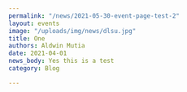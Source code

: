 ```yaml
---
permalink: "/news/2021-05-30-event-page-test-2"
layout: events
image: "/uploads/img/news/dlsu.jpg"
title: One
authors: Aldwin Mutia
date: 2021-04-01
news_body: Yes this is a test
category: Blog

---
```

